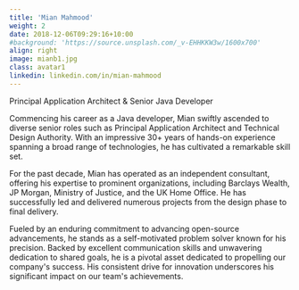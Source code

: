 ```yaml
---
title: 'Mian Mahmood'
weight: 2
date: 2018-12-06T09:29:16+10:00
#background: 'https://source.unsplash.com/_v-EHHKKW3w/1600x700'
align: right
image: mianb1.jpg
class: avatar1
linkedin: linkedin.com/in/mian-mahmood
---
```


Principal Application Architect & Senior Java Developer

Commencing his career as a Java developer, Mian swiftly ascended to diverse senior roles such as Principal Application Architect and Technical Design Authority. With an impressive 30+ years of hands-on experience spanning a broad range of technologies, he has cultivated a remarkable skill set.

For the past decade, Mian has operated as an independent consultant, offering his expertise to prominent organizations, including Barclays Wealth, JP Morgan, Ministry of Justice, and the UK Home Office. He has successfully led and delivered numerous projects from the design phase to final delivery.

Fueled by an enduring commitment to advancing open-source advancements, he stands as a self-motivated problem solver known for his precision. Backed by excellent communication skills and unwavering dedication to shared goals, he is a pivotal asset dedicated to propelling our company's success. His consistent drive for innovation underscores his significant impact on our team's achievements.
